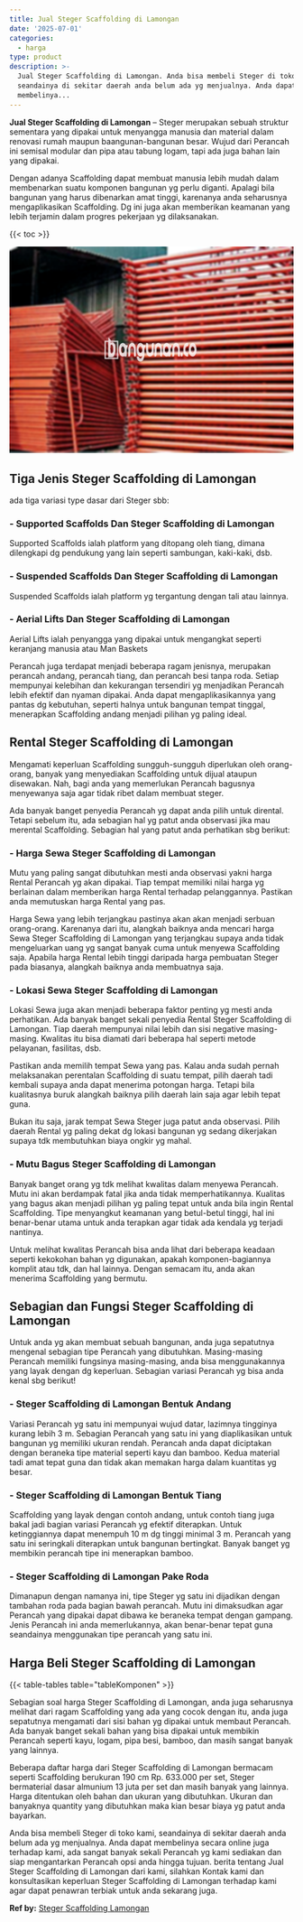 ```yaml
---
title: Jual Steger Scaffolding di Lamongan
date: '2025-07-01'
categories:
  - harga
type: product
description: >-
  Jual Steger Scaffolding di Lamongan. Anda bisa membeli Steger di toko kami,
  seandainya di sekitar daerah anda belum ada yg menjualnya. Anda dapat
  membelinya...
---
```


**Jual Steger Scaffolding di Lamongan** – Steger merupakan sebuah struktur sementara yang dipakai untuk menyangga manusia dan material dalam renovasi rumah maupun baangunan-bangunan besar. Wujud dari Perancah ini semisal modular dan pipa atau tabung logam, tapi ada juga bahan lain yang dipakai.

Dengan adanya Scaffolding dapat membuat manusia lebih mudah dalam membenarkan suatu komponen bangunan yg perlu diganti. Apalagi bila bangunan yang harus dibenarkan amat tinggi, karenanya anda seharusnya mengaplikasikan Scaffolding. Dg ini juga akan memberikan keamanan yang lebih terjamin dalam progres pekerjaan yg dilaksanakan.

{{< toc >}}

![Jual Steger Scaffolding di Lamongan](/images/sewa-scaffolding-steger-16.png)

## Tiga Jenis Steger Scaffolding di Lamongan

ada tiga variasi type dasar dari Steger sbb:

### \- Supported Scaffolds Dan Steger Scaffolding di Lamongan

Supported Scaffolds ialah platform yang ditopang oleh tiang, dimana dilengkapi dg pendukung yang lain seperti sambungan, kaki-kaki, dsb.

### \- Suspended Scaffolds Dan Steger Scaffolding di Lamongan

Suspended Scaffolds ialah platform yg tergantung dengan tali atau lainnya.

### \- Aerial Lifts Dan Steger Scaffolding di Lamongan

Aerial Lifts ialah penyangga yang dipakai untuk mengangkat seperti keranjang manusia atau Man Baskets

Perancah juga terdapat menjadi beberapa ragam jenisnya, merupakan perancah andang, perancah tiang, dan perancah besi tanpa roda. Setiap mempunyai kelebihan dan kekurangan tersendiri yg menjadikan Perancah lebih efektif dan nyaman dipakai. Anda dapat mengaplikasikannya yang pantas dg kebutuhan, seperti halnya untuk bangunan tempat tinggal, menerapkan Scaffolding andang menjadi pilihan yg paling ideal.

## Rental Steger Scaffolding di Lamongan

Mengamati keperluan Scaffolding sungguh-sungguh diperlukan oleh orang-orang, banyak yang menyediakan Scaffolding untuk dijual ataupun disewakan. Nah, bagi anda yang memerlukan Perancah bagusnya menyewanya saja agar tidak ribet dalam membuat steger.

Ada banyak banget penyedia Perancah yg dapat anda pilih untuk dirental. Tetapi sebelum itu, ada sebagian hal yg patut anda observasi jika mau merental Scaffolding. Sebagian hal yang patut anda perhatikan sbg berikut:

### \- Harga Sewa Steger Scaffolding di Lamongan

Mutu yang paling sangat dibutuhkan mesti anda observasi yakni harga Rental Perancah yg akan dipakai. Tiap tempat memiliki nilai harga yg berlainan dalam memberikan harga Rental terhadap pelanggannya. Pastikan anda memutuskan harga Rental yang pas.

Harga Sewa yang lebih terjangkau pastinya akan akan menjadi serbuan orang-orang. Karenanya dari itu, alangkah baiknya anda mencari harga Sewa Steger Scaffolding di Lamongan yang terjangkau supaya anda tidak mengeluarkan uang yg sangat banyak cuma untuk menyewa Scaffolding saja. Apabila harga Rental lebih tinggi daripada harga pembuatan Steger pada biasanya, alangkah baiknya anda membuatnya saja.

### \- Lokasi Sewa Steger Scaffolding di Lamongan

Lokasi Sewa juga akan menjadi beberapa faktor penting yg mesti anda perhatikan. Ada banyak banget sekali penyedia Rental Steger Scaffolding di Lamongan. Tiap daerah mempunyai nilai lebih dan sisi negative masing-masing. Kwalitas itu bisa diamati dari beberapa hal seperti metode pelayanan, fasilitas, dsb.

Pastikan anda memilih tempat Sewa yang pas. Kalau anda sudah pernah melaksanakan perentalan Scaffolding di suatu tempat, pilih daerah tadi kembali supaya anda dapat menerima potongan harga. Tetapi bila kualitasnya buruk alangkah baiknya pilih daerah lain saja agar lebih tepat guna.

Bukan itu saja, jarak tempat Sewa Steger juga patut anda observasi. Pilih daerah Rental yg paling dekat dg lokasi bangunan yg sedang dikerjakan supaya tdk membutuhkan biaya ongkir yg mahal.

### \- Mutu Bagus Steger Scaffolding di Lamongan

Banyak banget orang yg tdk melihat kwalitas dalam menyewa Perancah. Mutu ini akan berdampak fatal jika anda tidak memperhatikannya. Kualitas yang bagus akan menjadi pilihan yg paling tepat untuk anda bila ingin Rental Scaffolding. Tipe menyangkut keamanan yang betul-betul tinggi, hal ini benar-benar utama untuk anda terapkan agar tidak ada kendala yg terjadi nantinya.

Untuk melihat kwalitas Perancah bisa anda lihat dari beberapa keadaan seperti kekokohan bahan yg digunakan, apakah komponen-bagiannya komplit atau tdk, dan hal lainnya. Dengan semacam itu, anda akan menerima Scaffolding yang bermutu.

## Sebagian dan Fungsi Steger Scaffolding di Lamongan

Untuk anda yg akan membuat sebuah bangunan, anda juga sepatutnya mengenal sebagian tipe Perancah yang dibutuhkan. Masing-masing Perancah memiliki fungsinya masing-masing, anda bisa menggunakannya yang layak dengan dg keperluan. Sebagian variasi Perancah yg bisa anda kenal sbg berikut!

### \- Steger Scaffolding di Lamongan Bentuk Andang

Variasi Perancah yg satu ini mempunyai wujud datar, lazimnya tingginya kurang lebih 3 m. Sebagian Perancah yang satu ini yang diaplikasikan untuk bangunan yg memiliki ukuran rendah. Perancah anda dapat diciptakan dengan beraneka tipe material seperti kayu dan bamboo. Kedua material tadi amat tepat guna dan tidak akan memakan harga dalam kuantitas yg besar.

### \- Steger Scaffolding di Lamongan Bentuk Tiang

Scaffolding yang layak dengan contoh andang, untuk contoh tiang juga bakal jadi bagian variasi Perancah yg efektif diterapkan. Untuk ketinggiannya dapat menempuh 10 m dg tinggi minimal 3 m. Perancah yang satu ini seringkali diterapkan untuk bangunan bertingkat. Banyak banget yg membikin perancah tipe ini menerapkan bamboo.

### \- Steger Scaffolding di Lamongan Pake Roda

Dimanapun dengan namanya ini, tipe Steger yg satu ini dijadikan dengan tambahan roda pada bagian bawah perancah. Mutu ini dimaksudkan agar Perancah yang dipakai dapat dibawa ke beraneka tempat dengan gampang. Jenis Perancah ini anda memerlukannya, akan benar-benar tepat guna seandainya menggunakan tipe perancah yang satu ini.

## Harga Beli Steger Scaffolding di Lamongan

{{< table-tables table="tableKomponen" >}}

Sebagian soal harga Steger Scaffolding di Lamongan, anda juga seharusnya melihat dari ragam Scaffolding yang ada yang cocok dengan itu, anda juga sepatutnya mengamati dari sisi bahan yg dipakai untuk membaut Perancah. Ada banyak banget sekali bahan yang bisa dipakai untuk membikin Perancah seperti kayu, logam, pipa besi, bamboo, dan masih sangat banyak yang lainnya.

Beberapa daftar harga dari Steger Scaffolding di Lamongan bermacam seperti Scaffolding berukuran 190 cm Rp. 633.000 per set, Steger bermaterial dasar almunium 13 juta per set dan masih banyak yang lainnya. Harga ditentukan oleh bahan dan ukuran yang dibutuhkan. Ukuran dan banyaknya quantity yang dibutuhkan maka kian besar biaya yg patut anda bayarkan.

Anda bisa membeli Steger di toko kami, seandainya di sekitar daerah anda belum ada yg menjualnya. Anda dapat membelinya secara online juga terhadap kami, ada sangat banyak sekali Perancah yg kami sediakan dan siap mengantarkan Perancah opsi anda hingga tujuan. berita tentang Jual Steger Scaffolding di Lamongan dari kami, silahkan Kontak kami dan konsultasikan keperluan Steger Scaffolding di Lamongan terhadap kami agar dapat penawran terbiak untuk anda sekarang juga.

**Ref by:** [Steger Scaffolding Lamongan](https://id.wikipedia.org/wiki/Steger)
